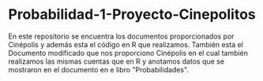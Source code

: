 # Probabilidad-1-Proyecto-Cinepolitos
En este repositorio se encuentra los documentos proporcionados por Cinépolis y además esta el código en R que realizamos.
También esta el Documento modificado que nos proporciono Cinépolis en el cual también realizamos las mismas cuentas que en R y anotamos datos que se mostraron en el documento en e libro "Probabilidades".
